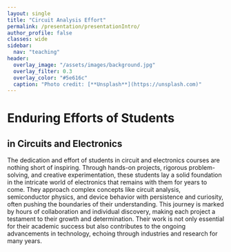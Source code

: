 ```yaml
---
layout: single
title: "Circuit Analysis Effort"
permalink: /presentation/presentationIntro/
author_profile: false
classes: wide
sidebar:
  nav: "teaching"
header:
  overlay_image: "/assets/images/background.jpg"
  overlay_filter: 0.3
  overlay_color: "#5e616c"
  caption: "Photo credit: [**Unsplash**](https://unsplash.com)"
---
```


# Enduring Efforts of Students
## in Circuits and Electronics
The dedication and effort of students in circuit and electronics courses are nothing short of inspiring. Through hands-on projects, rigorous problem-solving, and creative experimentation, these students lay a solid foundation in the intricate world of electronics that remains with them for years to come. They approach complex concepts like circuit analysis, semiconductor physics, and device behavior with persistence and curiosity, often pushing the boundaries of their understanding. This journey is marked by hours of collaboration and individual discovery, making each project a testament to their growth and determination. Their work is not only essential for their academic success but also contributes to the ongoing advancements in technology, echoing through industries and research for many years.